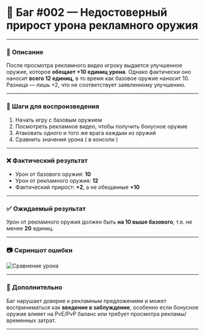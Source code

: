 # 🔴 Баг #002 — Недостоверный прирост урона рекламного оружия

---

### 📖 Описание  
После просмотра рекламного видео игроку выдается улучшенное оружие, которое **обещает +10 единиц урона**. Однако фактически оно наносит **всего 12 единиц**, в то время как базовое оружие наносит 10. Разница — лишь +2, что не соответствует заявленному улучшению.

---

### 🧪 Шаги для воспроизведения
1. Начать игру с базовым оружием  
2. Посмотреть рекламное видео, чтобы получить бонусное оружие  
3. Атаковать одного и того же врага каждым из оружий  
4. Сравнить значения урона ( в консоли )

---

### ❌ Фактический результат  
- Урон от базового оружия: **10**  
- Урон от рекламного оружия: **12**  
- Фактический прирост: **+2**, а не обещанные **+10**

---

### ✅ Ожидаемый результат  
Урон от рекламного оружия должен быть **на 10 выше базового**, т.е. не менее **20** единиц.

---

### 📷 Скриншот ошибки  
![Сравнение урона](../../assets/screens/ad-weapon-damage-bug.png)

---

### 💬 Дополнительно  
Баг нарушает доверие к рекламным предложениям и может восприниматься как **введение в заблуждение**, особенно если бонусное оружие влияет на PvE/PvP баланс или требует просмотра рекламы/временных затрат.

---


